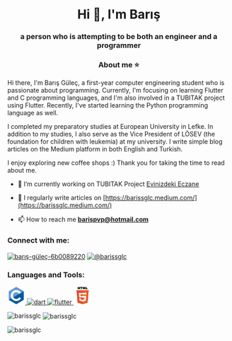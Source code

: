 <h1 align="center">Hi 👋, I'm Barış</h1>
<h3 align="center">a person who is attempting to be both an engineer and a programmer</h3>

<h3 align="center">About me ⭐️</h3>

 Hi there, I'm Barış Güleç, a first-year computer engineering student who is passionate about programming. Currently, I'm focusing on learning Flutter and C programming languages, and I'm also involved in a TUBITAK project using Flutter. Recently, I've started learning the Python programming language as well.

I completed my preparatory studies at European University in Lefke. In addition to my studies, I also serve as the Vice President of LÖSEV (the foundation for children with leukemia) at my university. I write simple blog articles on the Medium platform in both English and Turkish.

I enjoy exploring new coffee shops :) Thank you for taking the time to read about me.

- 🔭 I’m currently working on TUBITAK Project [Evinizdeki Eczane](https://github.com/barissglc/evinizdeki_eczane)

- 📝 I regularly write articles on [https://barissglc.medium.com/](https://barissglc.medium.com/)

- 📫 How to reach me **barispvp@hotmail.com**

<h3 align="left">Connect with me:</h3>
<p align="left">
<a href="https://linkedin.com/in/barış-güleç-6b0089220" target="blank"><img align="center" src="https://raw.githubusercontent.com/rahuldkjain/github-profile-readme-generator/master/src/images/icons/Social/linked-in-alt.svg" alt="barış-güleç-6b0089220" height="30" width="40" /></a>
<a href="https://medium.com/@barissglc" target="blank"><img align="center" src="https://raw.githubusercontent.com/rahuldkjain/github-profile-readme-generator/master/src/images/icons/Social/medium.svg" alt="@barissglc" height="30" width="40" /></a>
</p>

<h3 align="left">Languages and Tools:</h3>
<p align="left"> <a href="https://www.cprogramming.com/" target="_blank" rel="noreferrer"> <img src="https://raw.githubusercontent.com/devicons/devicon/master/icons/c/c-original.svg" alt="c" width="40" height="40"/> </a> <a href="https://dart.dev" target="_blank" rel="noreferrer"> <img src="https://www.vectorlogo.zone/logos/dartlang/dartlang-icon.svg" alt="dart" width="40" height="40"/> </a> <a href="https://flutter.dev" target="_blank" rel="noreferrer"> <img src="https://www.vectorlogo.zone/logos/flutterio/flutterio-icon.svg" alt="flutter" width="40" height="40"/> </a> <a href="https://www.w3.org/html/" target="_blank" rel="noreferrer"> <img src="https://raw.githubusercontent.com/devicons/devicon/master/icons/html5/html5-original-wordmark.svg" alt="html5" width="40" height="40"/> </a> </p>


<p><img align="left" src="https://github-readme-stats.vercel.app/api/top-langs?username=barissglc&show_icons=true&locale=en&layout=compact" alt="barissglc" /></p>

<p>&nbsp;<img align="center" src="https://github-readme-stats.vercel.app/api?username=barissglc&show_icons=true&locale=en" alt="barissglc" /></p>
<p align="left"> <img src="https://komarev.com/ghpvc/?username=barissglc&label=Profile%20views&color=0e75b6&style=flat" alt="barissglc" /> </p>

